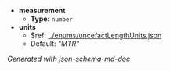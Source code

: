  - <b id="#/properties/measurement">measurement</b>
	 - **Type:** `number`
 - <b id="#/properties/units">units</b>
	 - &#36;ref: [../enums/uncefactLengthUnits.json](#..enumsuncefactlengthunits.json)
	 - Default: _"MTR"_

_Generated with [json-schema-md-doc](https://brianwendt.github.io/json-schema-md-doc/)_